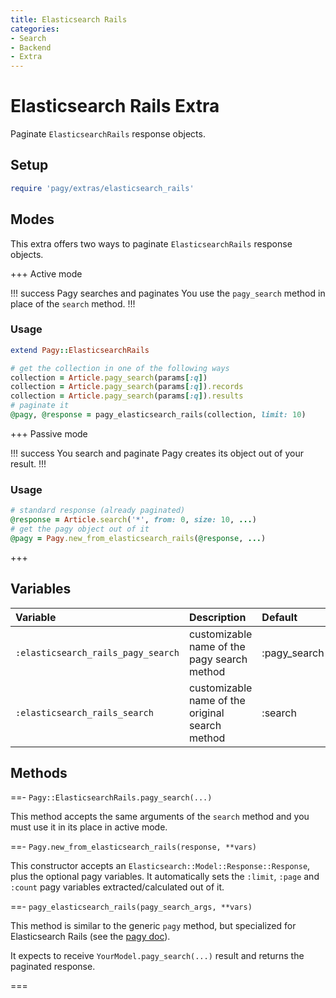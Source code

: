 ```yaml
---
title: Elasticsearch Rails
categories: 
- Search
- Backend
- Extra
---
```


# Elasticsearch Rails Extra

Paginate `ElasticsearchRails` response objects.

## Setup

```ruby pagy.rb (initializer)
require 'pagy/extras/elasticsearch_rails'
```

## Modes

This extra offers two ways to paginate `ElasticsearchRails` response objects.

+++ Active mode

!!! success Pagy searches and paginates
You use the `pagy_search` method in place of the `search` method.
!!!

### Usage

```ruby Model
extend Pagy::ElasticsearchRails
```

```ruby Controller (pagy_search)
# get the collection in one of the following ways
collection = Article.pagy_search(params[:q])
collection = Article.pagy_search(params[:q]).records
collection = Article.pagy_search(params[:q]).results
# paginate it
@pagy, @response = pagy_elasticsearch_rails(collection, limit: 10)
```

+++ Passive mode

!!! success You search and paginate
Pagy creates its object out of your result.
!!!

### Usage

```ruby Controller (search)
# standard response (already paginated)
@response = Article.search('*', from: 0, size: 10, ...)
# get the pagy object out of it
@pagy = Pagy.new_from_elasticsearch_rails(@response, ...)
```

+++

## Variables

| Variable                           | Description                                     | Default      |
|:-----------------------------------|:------------------------------------------------|:-------------|
| `:elasticsearch_rails_pagy_search` | customizable name of the pagy search method     | :pagy_search |
| `:elasticsearch_rails_search`      | customizable name of the original search method | :search      |

## Methods

==- `Pagy::ElasticsearchRails.pagy_search(...)`

This method accepts the same arguments of the `search` method and you must use it in its place in active mode.

==- `Pagy.new_from_elasticsearch_rails(response, **vars)`

This constructor accepts an `Elasticsearch::Model::Response::Response`, plus the optional pagy variables. It automatically sets
the `:limit`, `:page` and `:count` pagy variables extracted/calculated out of it.

==- `pagy_elasticsearch_rails(pagy_search_args, **vars)`

This method is similar to the generic `pagy` method, but specialized for Elasticsearch Rails (see
the [pagy doc](/docs/api/backend.md#pagy-collection-vars-nil)).

It expects to receive `YourModel.pagy_search(...)` result and returns the paginated response.

===
